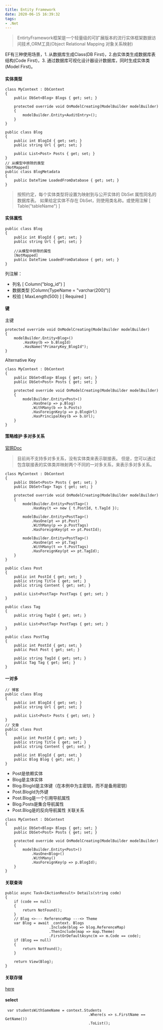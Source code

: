```yaml
---
title: Entity Framework
date: 2020-06-15 16:39:32
tags:
- .Net
---
```

> EntirtyFramework框架是一个轻量级的可扩展版本的流行实体框架数据访问技术,ORM工具(Object Relational Mapping 对象关系映射)

EF有三种使用场景，1. 从数据库生成Class(DB First)，2.由实体类生成数据库表结构(Code First)，3.  通过数据库可视化设计器设计数据库，同时生成实体类(Model First)。
#### 实体类型
```
class MyContext : DbContext
{
    public DbSet<Blog> Blogs { get; set; }

    protected override void OnModelCreating(ModelBuilder modelBuilder)
    {
        modelBuilder.Entity<AuditEntry>();
    }
}

public class Blog
{
    public int BlogId { get; set; }
    public string Url { get; set; }

    public List<Post> Posts { get; set; }
}
// 从模型中排除的类型
[NotMapped]
public class BlogMetadata
{
    public DateTime LoadedFromDatabase { get; set; }
}
```
> 按照约定，每个实体类型将设置为映射到与公开实体的 DbSet 属性同名的数据库表。 如果给定实体不存在 DbSet，则使用类名称。或使用注解 [ Table("tableName") ]
#### 实体属性
```
public class Blog
{
    public int BlogId { get; set; }
    public string Url { get; set; }

    //从模型中排除的属性
    [NotMapped]
    public DateTime LoadedFromDatabase { get; set; }
}
```
列注解：
+ 列名 [ Column("blog_id") ]
+ 数据类型 [Column(TypeName = "varchar(200)")]
+ 校验  [ MaxLength(500) ] [ Required ]       

#### 键
主键
```
protected override void OnModelCreating(ModelBuilder modelBuilder)
{
    modelBuilder.Entity<Blog>()
        .HasKey(b => b.BlogId)
        .HasName("PrimaryKey_BlogId");
}
```
Alternative Key
```
class MyContext : DbContext
{
    public DbSet<Blog> Blogs { get; set; }
    public DbSet<Post> Posts { get; set; }

    protected override void OnModelCreating(ModelBuilder modelBuilder)
    {
        modelBuilder.Entity<Post>()
            .HasOne(p => p.Blog)
            .WithMany(b => b.Posts)
            .HasForeignKey(p => p.BlogUrl)
            .HasPrincipalKey(b => b.Url);
    }
}
```
#### 策略维护 多对多关系
[官网Doc](https://docs.microsoft.com/zh-cn/ef/core/modeling/relationships#other-relationship-patterns)<br>
> 目前尚不支持多对多关系，没有实体类来表示联接表。 但是，您可以通过包含联接表的实体类并映射两个不同的一对多关系，来表示多对多关系。
```
class MyContext : DbContext
{
    public DbSet<Post> Posts { get; set; }
    public DbSet<Tag> Tags { get; set; }

    protected override void OnModelCreating(ModelBuilder modelBuilder)
    {
        modelBuilder.Entity<PostTag>()
            .HasKey(t => new { t.PostId, t.TagId });

        modelBuilder.Entity<PostTag>()
            .HasOne(pt => pt.Post)
            .WithMany(p => p.PostTags)
            .HasForeignKey(pt => pt.PostId);

        modelBuilder.Entity<PostTag>()
            .HasOne(pt => pt.Tag)
            .WithMany(t => t.PostTags)
            .HasForeignKey(pt => pt.TagId);
    }
}

public class Post
{
    public int PostId { get; set; }
    public string Title { get; set; }
    public string Content { get; set; }

    public List<PostTag> PostTags { get; set; }
}

public class Tag
{
    public string TagId { get; set; }

    public List<PostTag> PostTags { get; set; }
}

public class PostTag
{
    public int PostId { get; set; }
    public Post Post { get; set; }

    public string TagId { get; set; }
    public Tag Tag { get; set; }
}
```
#### 一对多
```
// 博客
public class Blog
{
    public int BlogId { get; set; }
    public string Url { get; set; }

    public List<Post> Posts { get; set; }
}
// 文章
public class Post
{
    public int PostId { get; set; }
    public string Title { get; set; }
    public string Content { get; set; }

    public int BlogId { get; set; }
    public Blog Blog { get; set; }
}
```
+ Post是依赖实体
+ Blog是主体实体
+ Blog.BlogId是主体键（在本例中为主密钥，而不是备用密钥）
+ Post.BlogId为外键
+ Post.Blog是一个引用导航属性
+ Blog.Posts是集合导航属性
+ Post.Blog是的反向导航属性 
关联关系
```
class MyContext : DbContext
{
    public DbSet<Blog> Blogs { get; set; }
    public DbSet<Post> Posts { get; set; }

    protected override void OnModelCreating(ModelBuilder modelBuilder)
    {
        modelBuilder.Entity<Post>()
            .HasOne<Blog>()
            .WithMany()
            .HasForeignKey(p => p.BlogId);
    }
}
```
#### 关联查询
```
public async Task<IActionResult> Details(string code)
{
    if (code == null)
    {
        return NotFound();
    }
    // Blog <>--- ReferenceMap ---<> Theme
    var Blog = await _context. Blogs
                    .Include(blog => blog.ReferenceMap)
                    .ThenInclude(map => map.Theme)
                    .FirstOrDefaultAsync(m => m.Code == code);
    if (Blog == null)
    {
        return NotFound();
    }

    return View(Blog);
}
```
#### 关联存储
[here](https://docs.microsoft.com/zh-cn/ef/core/saving/related-data)

#### select
```
 var studentsWithSameName = context.Students
                                      .Where(s => s.FirstName == GetName())
                                      .ToList();
```